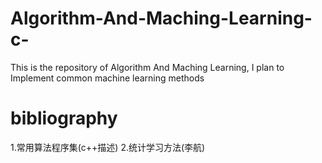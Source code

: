 # Algorithm-And-Maching-Learning-c-
This is the repository of Algorithm And Maching Learning, I plan to  Implement common machine learning methods
# bibliography
1.常用算法程序集(c++描述)
2.统计学习方法(李航)
